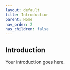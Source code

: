 ```yaml
---
layout: default
title: Introduction
parent: Home
nav_order: 2
has_children: false
---
```


## Introduction

Your introduction goes here. 